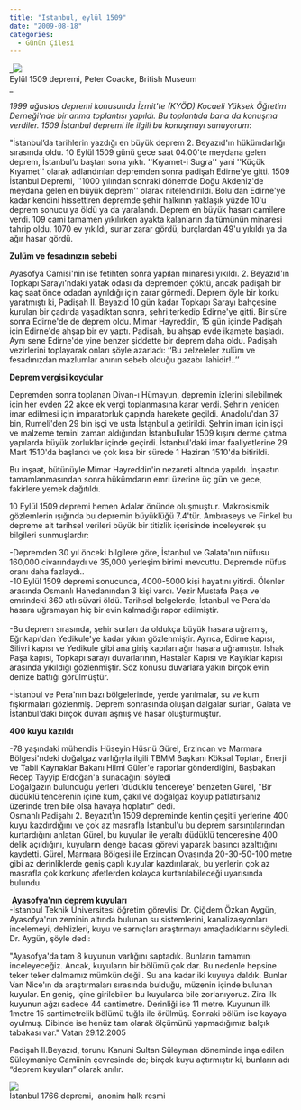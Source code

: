 ```yaml
---
title: "İstanbul, eylül 1509"
date: "2009-08-18"
categories: 
  - Günün Çilesi
---
```


_![](/uploads/image/300px-1509petercoecke.jpg)  
Eylül 1509 depremi, Peter Coacke, British Museum  
_

_1999 ağustos depremi konusunda İzmit'te (KYÖD) Kocaeli Yüksek Öğretim Derneği'nde bir anma toplantısı yapıldı. Bu toplantıda bana da konuşma verdiler. 1509 İstanbul depremi ile ilgili bu konuşmayı sunuyorum_:

"İstanbul’da tarihlerin yazdığı en büyük deprem 2. Beyazıd'ın hükümdarlığı sırasında oldu. 10 Eylül 1509 günü gece saat 04.00'te meydana gelen deprem, İstanbul’u baştan sona yıktı. ''Kıyamet-i Sugra'' yani ''Küçük Kıyamet'' olarak adlandırılan depremden sonra padişah Edirne'ye gitti. 1509 İstanbul Depremi, ''1000 yılından sonraki dönemde Doğu Akdeniz'de meydana gelen en büyük deprem'' olarak nitelendirildi. Bolu'dan Edirne'ye kadar kendini hissettiren depremde şehir halkının yaklaşık yüzde 10'u deprem sonucu ya öldü ya da yaralandı. Deprem en büyük hasarı camilere verdi. 109 cami tamamen yıkılırken ayakta kalanların da tümünün minaresi tahrip oldu. 1070 ev yıkıldı, surlar zarar gördü, burçlardan 49'u yıkıldı ya da ağır hasar gördü.

**Zulüm ve fesadınızın sebebi**

Ayasofya Camisi'nin ise fetihten sonra yapılan minaresi yıkıldı. 2. Beyazıd'ın Topkapı Sarayı'ndaki yatak odası da depremden çöktü, ancak padişah bir kaç saat önce odadan ayrıldığı için zarar görmedi. Deprem öyle bir korku yaratmıştı ki, Padişah II. Beyazıd 10 gün kadar Topkapı Sarayı bahçesine kurulan bir çadırda yaşadıktan sonra, şehri terkedip Edirne'ye gitti. Bir süre sonra Edirne'de de deprem oldu. Mimar Hayreddin, 15 gün içinde Padişah için Edirne'de ahşap bir ev yaptı. Padişah, bu ahşap evde ikamete başladı. Aynı sene Edirne'de yine benzer şiddette bir deprem daha oldu. Padişah vezirlerini toplayarak onları şöyle azarladı: ‘‘Bu zelzeleler zulüm ve fesadınızdan mazlumlar ahının sebeb olduğu gazabı ilahidir!..’’

**Deprem vergisi koydular**

Depremden sonra toplanan Divan-ı Hümayun, depremin izlerini silebilmek için her evden 22 akçe ek vergi toplanmasına karar verdi. Şehrin yeniden imar edilmesi için imparatorluk çapında harekete geçildi. Anadolu'dan 37 bin, Rumeli'den 29 bin işçi ve usta İstanbul'a getirildi. Şehrin imarı için işçi ve malzeme temini zaman aldığından İstanbullular 1509 kışını derme çatma yapılarda büyük zorluklar içinde geçirdi. İstanbul'daki imar faaliyetlerine 29 Mart 1510'da başlandı ve çok kısa bir sürede 1 Haziran 1510'da bitirildi.

Bu inşaat, bütünüyle Mimar Hayreddin'in nezareti altında yapıldı. İnşaatın tamamlanmasından sonra hükümdarın emri üzerine üç gün ve gece, fakirlere yemek dağıtıldı.

10 Eylül 1509 depremi hemen Adalar önünde oluşmuştur. Makrosismik gözlemlerin ışığında bu depremin büyüklüğü 7.4'tür. Ambraseys ve Finkel bu depreme ait tarihsel verileri büyük bir titizlik içerisinde inceleyerek şu bilgileri sunmuşlardır:

\-Depremden 30 yıl önceki bilgilere göre, İstanbul ve Galata'nın nüfusu 160,000 civarındaydı ve 35,000 yerleşim birimi mevcuttu. Depremde nüfus oranı daha fazlaydı..  
\-10 Eylül 1509 depremi sonucunda, 4000-5000 kişi hayatını yitirdi. Ölenler arasında Osmanlı Hanedanından 3 kişi vardı. Vezir Mustafa Paşa ve emrindeki 360 atlı süvari öldü. Tarihsel belgelerde, İstanbul ve Pera'da hasara uğramayan hiç bir evin kalmadığı rapor edilmiştir.  
   
\-Bu deprem sırasında, şehir surları da oldukça büyük hasara uğramış, Eğrikapı'dan Yedikule'ye kadar yıkım gözlenmiştir. Ayrıca, Edirne kapısı, Silivri kapısı ve Yedikule gibi ana giriş kapıları ağır hasara uğramıştır. Ishak Paşa kapısı, Topkapı sarayı duvarlarının, Hastalar Kapısı ve Kayıklar kapısı arasında yıkıldığı gözlenmiştir. Söz konusu duvarlara yakın birçok evin denize battığı görülmüştür.

\-İstanbul ve Pera'nın bazı bölgelerinde, yerde yarılmalar, su ve kum fışkırmaları gözlenmiş. Deprem sonrasında oluşan dalgalar surları, Galata ve İstanbul'daki birçok duvarı aşmış ve hasar oluşturmuştur.

**400 kuyu kazıldı**

\-78 yaşındaki mühendis Hüseyin Hüsnü Gürel, Erzincan ve Marmara Bölgesi'ndeki doğalgaz varlığıyla ilgili TBMM Başkanı Köksal Toptan, Enerji ve Tabii Kaynaklar Bakanı Hilmi Güler'e raporlar gönderdiğini, Başbakan Recep Tayyip Erdoğan'a sunacağını söyledi  
Doğalgazın bulunduğu yerleri 'düdüklü tencereye' benzeten Gürel, "Bir düdüklü tencerenin içine kum, çakıl ve doğalgaz koyup patlatırsanız üzerinde tren bile olsa havaya hoplatır" dedi.  
Osmanlı Padişahı 2. Beyazıt'ın 1509 depreminde kentin çeşitli yerlerine 400 kuyu kazdırdığını ve çok az masrafla İstanbul'u bu deprem sarsıntılarından kurtardığını anlatan Gürel, bu kuyular ile yeraltı düdüklü tenceresine 400 delik açıldığını, kuyuların denge bacası görevi yaparak basıncı azalttığını kaydetti. Gürel, Marmara Bölgesi ile Erzincan Ovasında 20-30-50-100 metre gibi az derinliklerde geniş çaplı kuyular kazdırılarak, bu yerlerin çok az masrafla çok korkunç afetlerden kolayca kurtarılabileceği uyarısında bulundu.  
  
 **Ayasofya'nın deprem kuyuları**  
\-İstanbul Teknik Üniversitesi öğretim görevlisi Dr. Çiğdem Özkan Aygün, Ayasofya'nın zeminin altında bulunan su sistemlerini, kanalizasyonları incelemeyi, dehlizleri, kuyu ve sarnıçları araştırmayı amaçladıklarını söyledi. Dr. Aygün, şöyle dedi:

"Ayasofya'da tam 8 kuyunun varlığını saptadık. Bunların tamamını inceleyeceğiz. Ancak, kuyuların bir bölümü çok dar. Bu nedenle hepsine teker teker dalmamız mümkün değil. Su ana kadar iki kuyuya daldık. Bunlar Van Nice'ın da araştırmaları sırasında bulduğu, müzenin içinde bulunan kuyular. En geniş, içine girilebilen bu kuyularda bile zorlanıyoruz. Zira ilk kuyunun ağzı sadece 44 santimetre. Derinliği ise 11 metre. Kuyunun ilk 1metre 15 santimetrelik bölümü tuğla ile örülmüş. Sonraki bölüm ise kayaya oyulmuş. Dibinde ise henüz tam olarak ölçümünü yapmadığımız balçık tabakası var." Vatan 29.12.2005

Padişah II.Beyazıd, torunu Kanuni Sultan Süleyman döneminde inşa edilen Süleymaniye Camiinin çevresinde de; birçok kuyu açtırmıştır ki, bunların adı “deprem kuyuları” olarak anılır.

![](/uploads/image/istanbul1766.jpg)  
İstanbul 1766 depremi,  anonim halk resmi
